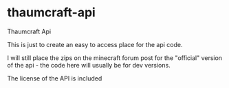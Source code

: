 thaumcraft-api
==============

Thaumcraft Api



This is just to create an easy to access place for the api code. 

I will still place the zips on the minecraft forum post for the "official" version of the api - the code here will usually be for dev versions.

The license of the API is included 
